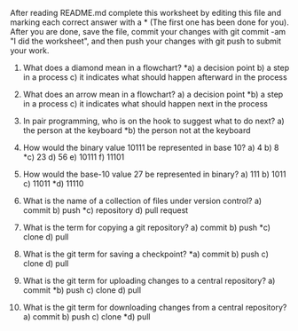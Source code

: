 After reading README.md complete this worksheet by editing this file and marking each correct answer with a * (The first one has been done for you). After you are done, save the file, commit your changes with git commit -am "I did the worksheet", and then push your changes with git push to submit your work.

1) What does a diamond mean in a flowchart? *a) a decision point b) a step in a process c) it indicates what should happen afterward in the process

2) What does an arrow mean in a flowchart? a) a decision point *b) a step in a process c) it indicates what should happen next in the process

3) In pair programming, who is on the hook to suggest what to do next? a) the person at the keyboard *b) the person not at the keyboard

4) How would the binary value 10111 be represented in base 10? a) 4 b) 8 *c) 23 d) 56 e) 10111 f) 11101

5) How would the base-10 value 27 be represented in binary? a) 111 b) 1011 c) 11011 *d) 11110

6) What is the name of a collection of files under version control? a) commit b) push *c) repository d) pull request

7) What is the term for copying a git repository? a) commit b) push *c) clone d) pull

8) What is the git term for saving a checkpoint? *a) commit b) push c) clone d) pull

9) What is the git term for uploading changes to a central repository? a) commit *b) push c) clone d) pull

10) What is the git term for downloading changes from a central repository? a) commit b) push c) clone *d) pull

